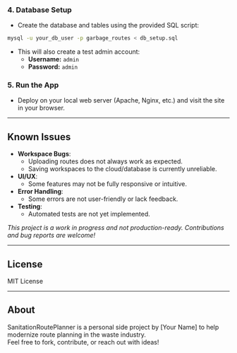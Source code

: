 
### 4. Database Setup

- Create the database and tables using the provided SQL script:

```sh
mysql -u your_db_user -p garbage_routes < db_setup.sql
```

- This will also create a test admin account:
  - **Username:** `admin`
  - **Password:** `admin`

### 5. Run the App

- Deploy on your local web server (Apache, Nginx, etc.) and visit the site in your browser.

---

## Known Issues

- **Workspace Bugs**:  
  - Uploading routes does not always work as expected.
  - Saving workspaces to the cloud/database is currently unreliable.
- **UI/UX**:  
  - Some features may not be fully responsive or intuitive.
- **Error Handling**:  
  - Some errors are not user-friendly or lack feedback.
- **Testing**:  
  - Automated tests are not yet implemented.

*This project is a work in progress and not production-ready. Contributions and bug reports are welcome!*

---

## License

MIT License

---

## About

SanitationRoutePlanner is a personal side project by [Your Name] to help modernize route planning in the waste industry.  
Feel free to fork, contribute, or reach out with ideas!
